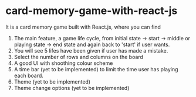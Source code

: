 # card-memory-game-with-react-js
It is a card memory game built with React.js, where you can find
1. The main feature, a game life cycle, from initial state -> start -> middle or playing state -> end state and again back to 'start' if user wants. 
2. You will see 5 lifes have been given if user has made a mistake. 
3. Select the number of rows and columns on the board 
4. A good UI with shoothing colour scheme 
5. A time bar (yet to be implemented) to limit the time user has playing each board. 
6. Theme (yet to be implemented)
7. Theme change options (yet to be implemented)
